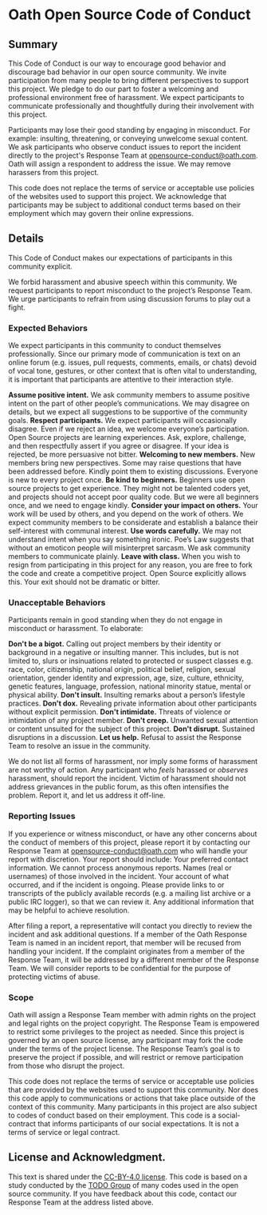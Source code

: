 # Oath Open Source Code of Conduct

## Summary

This Code of Conduct is our way to encourage good behavior and discourage bad behavior in our open source community. We invite participation from many people to bring different perspectives to support this project. We pledge to do our part to foster a welcoming and professional environment free of harassment. We expect participants to communicate professionally and thoughtfully during their involvement with this project.

Participants may lose their good standing by engaging in misconduct. For example: insulting, threatening, or conveying unwelcome sexual content. We ask participants who observe conduct issues to report the incident directly to the project's Response Team at opensource-conduct@oath.com. Oath will assign a respondent to address the issue. We may remove harassers from this project.

This code does not replace the terms of service or acceptable use policies of the websites used to support this project. We acknowledge that participants may be subject to additional conduct terms based on their employment which may govern their online expressions.

## Details

This Code of Conduct makes our expectations of participants in this community explicit.

 We forbid harassment and abusive speech within this community.
 We request participants to report misconduct to the project’s Response Team.
 We urge participants to refrain from using discussion forums to play out a fight.

### Expected Behaviors

We expect participants in this community to conduct themselves professionally. Since our primary mode of communication is text on an online forum (e.g. issues, pull requests, comments, emails, or chats) devoid of vocal tone, gestures, or other context that is often vital to understanding, it is important that participants are attentive to their interaction style.

 **Assume positive intent.** We ask community members to assume positive intent on the part of other people’s communications. We may disagree on details, but we expect all suggestions to be supportive of the community goals.
 **Respect participants.** We expect participants will occasionally disagree. Even if we reject an idea, we welcome everyone’s participation. Open Source projects are learning experiences. Ask, explore, challenge, and then respectfully assert if you agree or disagree. If your idea is rejected, be more persuasive not bitter.
 **Welcoming to new members.** New members bring new perspectives. Some may raise questions that have been addressed before. Kindly point them to existing discussions. Everyone is new to every project once.
 **Be kind to beginners.** Beginners use open source projects to get experience. They might not be talented coders yet, and projects should not accept poor quality code. But we were all beginners once, and we need to engage kindly.
 **Consider your impact on others.** Your work will be used by others, and you depend on the work of others. We expect community members to be considerate and establish a balance their self-interest with communal interest.
 **Use words carefully.** We may not understand intent when you say something ironic. Poe’s Law suggests that without an emoticon people will misinterpret sarcasm. We ask community members to communicate plainly.
 **Leave with class.** When you wish to resign from participating in this project for any reason, you are free to fork the code and create a competitive project. Open Source explicitly allows this. Your exit should not be dramatic or bitter. 

### Unacceptable Behaviors

Participants remain in good standing when they do not engage in misconduct or harassment. To elaborate:

 **Don't be a bigot.** Calling out project members by their identity or background in a negative or insulting manner. This includes, but is not limited to, slurs or insinuations related to protected or suspect classes e.g. race, color, citizenship, national origin, political belief, religion, sexual orientation, gender identity and expression, age, size, culture, ethnicity, genetic features, language, profession, national minority statue, mental or physical ability.
 **Don't insult.** Insulting remarks about a person’s lifestyle practices.
 **Don't dox.** Revealing private information about other participants without explicit permission.
 **Don't intimidate.** Threats of violence or intimidation of any project member.
 **Don't creep.** Unwanted sexual attention or content unsuited for the subject of this project.
 **Don't disrupt.** Sustained disruptions in a discussion.
 **Let us help.** Refusal to assist the Response Team to resolve an issue in the community.

We do not list all forms of harassment, nor imply some forms of harassment are not worthy of action. Any participant who _feels_ harassed or _observes_ harassment, should report the incident. Victim of harassment should not address grievances in the public forum, as this often intensifies the problem. Report it, and let us address it off-line.

### Reporting Issues

If you experience or witness misconduct, or have any other concerns about the conduct of members of this project, please report it by contacting our Response Team at opensource-conduct@oath.com who will handle your report with discretion. Your report should include:
 Your preferred contact information. We cannot process anonymous reports.
 Names (real or usernames) of those involved in the incident.
 Your account of what occurred, and if the incident is ongoing. Please provide links to or transcripts of the publicly available records (e.g. a mailing list archive or a public IRC logger), so that we can review it.
 Any additional information that may be helpful to achieve resolution.

After filing a report, a representative will contact you directly to review the incident and ask additional questions. If a member of the Oath Response Team is named in an incident report, that member will be recused from handling your incident. If the complaint originates from a member of the Response Team, it will be addressed by a different member of the Response Team. We will consider reports to be confidential for the purpose of protecting victims of abuse.

### Scope

Oath will assign a Response Team member with admin rights on the project and legal rights on the project copyright. The Response Team is empowered to restrict some privileges to the project as needed. Since this project is governed by an open source license, any participant may fork the code under the terms of the project license. The Response Team’s goal is to preserve the project if possible, and will restrict or remove participation from those who disrupt the project.

This code does not replace the terms of service or acceptable use policies that are provided by the websites used to support this community. Nor does this code apply to communications or actions that take place outside of the context of this community. Many participants in this project are also subject to codes of conduct based on their employment. This code is a social-contract that informs participants of our social expectations. It is not a terms of service or legal contract.

## License and Acknowledgment. 

This text is shared under the [CC-BY-4.0 license](https://creativecommons.org/licenses/by/4.0/). This code is based on a study conducted by the [TODO Group](https://todogroup.org/) of many codes used in the open source community. If you have feedback about this code, contact our Response Team at the address listed above.

